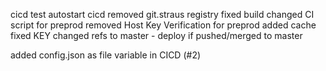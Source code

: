 cicd
test autostart cicd
removed git.straus registry
fixed build
changed CI script for preprod
removed Host Key Verification for preprod
added cache
fixed KEY
changed refs to master - deploy if pushed/merged to master

added config.json as file variable in CICD (#2)

